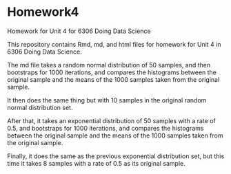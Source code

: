 # Homework4
Homework for Unit 4 for 6306 Doing Data Science

This repository contains Rmd, md, and html files for homework for Unit 4 in 6306 Doing Data Science.

The md file takes a random normal distribution of 50 samples, and then bootstraps for 1000 iterations, and compares the histograms
between the original sample and the means of the 1000 samples taken from the original sample.

It then does the same thing but with 10 samples in the original random normal distribution set.

After that, it takes an exponential distribution of 50 samples with a rate of 0.5, and bootstraps for 1000 iterations, and compares
the histograms between the original sample and the means of the 1000 samples taken from the original sample.

Finally, it does the same as the previous exponential distribution set, but this time it takes 8 samples with a rate of 0.5 as its
original sample.
